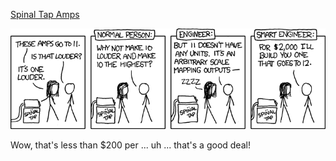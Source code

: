 [Spinal Tap Amps](https://xkcd.com/670)

![Spinal Tap Amps](./random_comic.png)

Wow, that's less than $200 per ... uh ... that's a good deal!

